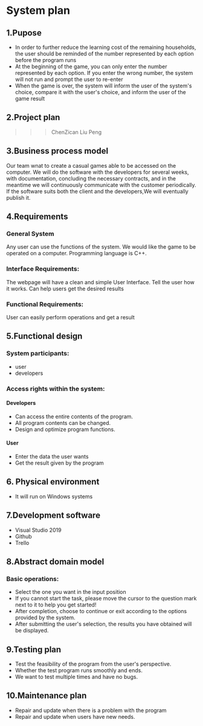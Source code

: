 # System plan   

## 1.Pupose

* In order to further reduce the learning cost of the remaining households, the user should be reminded of the number represented by each option before the program runs
* At the beginning of the game, you can only enter the number represented by each option. If you enter the wrong number, the system will not run and prompt the user to re-enter
* When the game is over, the system will inform the user of the system's choice, compare it with the user's choice, and inform the user of the game result

## 2.Project plan

>>>ChenZican
>>>Liu Peng
 
## 3.Business process model

Our team wnat to create a casual games able to be accessed on the computer.
We will do the software with the developers for several weeks, with documentation, concluding the necessary contracts, and in the meantime we will continuously communicate with the customer periodically.
If the software suits both the client and the developers,We will eventually publish it.

## 4.Requirements
### General System

Any user can use the functions of the system.
We would like the game to be operated on a computer.
Programming language is C++.

### Interface Requirements:

The webpage will have a clean and simple User Interface.
Tell the user how it works.
Can help users get the desired results

### Functional Requirements:
User can easily perform operations and get a result

## 5.Functional design

### System participants:
* user
* developers

### Access rights within the system:

#### Developers
* Can access the entire contents of the program.
* All program contents can be changed.
* Design and optimize program functions.

#### User
* Enter the data the user wants
* Get the result given by the program

## 6. Physical environment
* It will run on Windows systems

## 7.Development software
* Visual Studio 2019
* Github
* Trello

## 8.Abstract domain model
### Basic operations:
* Select the one you want in the input position
* If you cannot start the task, please move the cursor to the question mark next to it to help you get started!
* After completion, choose to continue or exit according to the options provided by the system.
* After submitting the user's selection, the results you have obtained will be displayed.

## 9.Testing plan
* Test the feasibility of the program from the user's perspective.
* Whether the test program runs smoothly and ends.
* We want to test multiple times and have no bugs.


## 10.Maintenance plan
* Repair and update when there is a problem with the program
* Repair and update when users have new needs.
 


